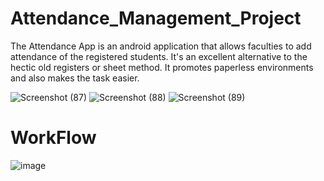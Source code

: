 # Attendance_Management_Project

The Attendance App is an android application that allows faculties to add attendance of the registered students. It's an excellent alternative to the hectic old registers or sheet method. It promotes paperless environments and also makes the task easier.

![Screenshot (87)](https://user-images.githubusercontent.com/96367746/157607825-9f4737a9-8048-480b-95b5-e8542d78edbd.png)   ![Screenshot (88)](https://user-images.githubusercontent.com/96367746/157607753-23346140-18b8-4a03-a602-693f6407ea8b.png)   ![Screenshot (89)](https://user-images.githubusercontent.com/96367746/157607845-353026bf-0ca4-4207-99f2-cb80db578a4f.png)

# WorkFlow
![image](https://user-images.githubusercontent.com/96367746/157607985-f4ddd91c-4895-4b80-b68e-ad8416a65b24.png)
